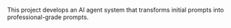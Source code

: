 This project develops an AI agent system that transforms initial prompts into professional-grade prompts.
